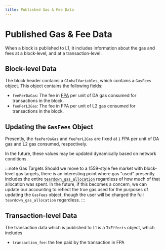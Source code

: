 ```yaml
---
title: Published Gas & Fee Data
---
```


# Published Gas & Fee Data

When a block is published to L1, it includes information about the gas and fees at a block-level, and at a transaction-level.

## Block-level Data

The block header contains a `GlobalVariables`, which contains a `GasFees` object. This object contains the following fields:
- `feePerDaGas`: The fee in [FPA](./fee-payment-asset.md) per unit of DA gas consumed for transactions in the block.
- `feePerL2Gas`: The fee in FPA per unit of L2 gas consumed for transactions in the block.

## Updating the `GasFees` Object

Presently, the `feePerDaGas` and `feePerL2Gas` are fixed at `1` FPA per unit of DA gas and L2 gas consumed, respectively.

In the future, these values may be updated dynamically based on network conditions.

:::note Gas Targets
Should we move to a 1559-style fee market with block-level gas targets, there is an interesting point where gas "used" presently includes the entire [`teardown_gas_allocation`](./specifying-gas-fee-info.md) regardless of how much of that allocation was spent. In the future, if this becomes a concern, we can update our accounting to reflect the true gas used for the purposes of updating the `GasFees` object, though the user will be charged the full `teardown_gas_allocation` regardless.
:::

## Transaction-level Data

The transaction data which is published to L1 is a `TxEffects` object, which includes
- `transaction_fee`: the fee paid by the transaction in FPA


